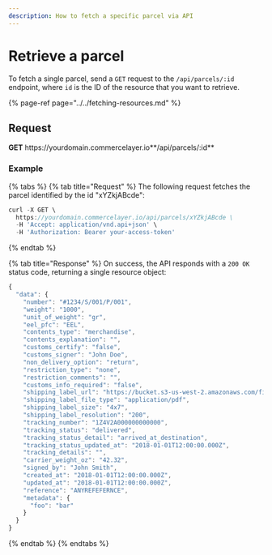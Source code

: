 ```yaml
---
description: How to fetch a specific parcel via API
---
```


# Retrieve a parcel

To fetch a single parcel, send a `GET` request to the `/api/parcels/:id` endpoint, where `id` is the ID of the resource that you want to retrieve.

{% page-ref page="../../fetching-resources.md" %}

## Request

**GET** https://<i></i>yourdomain.commercelayer.io**/api/parcels/:id**

### **Example**

{% tabs %}
{% tab title="Request" %}
The following request fetches the parcel identified by the id "xYZkjABcde":

```javascript
curl -X GET \
  https://yourdomain.commercelayer.io/api/parcels/xYZkjABcde \
  -H 'Accept: application/vnd.api+json' \
  -H 'Authorization: Bearer your-access-token'
```
{% endtab %}

{% tab title="Response" %}
On success, the API responds with a `200 OK` status code, returning a single resource object:

```javascript
{
  "data": {
    "number": "#1234/S/001/P/001",
    "weight": "1000",
    "unit_of_weight": "gr",
    "eel_pfc": "EEL",
    "contents_type": "merchandise",
    "contents_explanation": "",
    "customs_certify": "false",
    "customs_signer": "John Doe",
    "non_delivery_option": "return",
    "restriction_type": "none",
    "restriction_comments": "",
    "customs_info_required": "false",
    "shipping_label_url": "https://bucket.s3-us-west-2.amazonaws.com/files/postage_label/20180101/123.pdf",
    "shipping_label_file_type": "application/pdf",
    "shipping_label_size": "4x7",
    "shipping_label_resolution": "200",
    "tracking_number": "1Z4V2A000000000000",
    "tracking_status": "delivered",
    "tracking_status_detail": "arrived_at_destination",
    "tracking_status_updated_at": "2018-01-01T12:00:00.000Z",
    "tracking_details": "",
    "carrier_weight_oz": "42.32",
    "signed_by": "John Smith",
    "created_at": "2018-01-01T12:00:00.000Z",
    "updated_at": "2018-01-01T12:00:00.000Z",
    "reference": "ANYREFEFERNCE",
    "metadata": {
      "foo": "bar"
    }
  }
}
```
{% endtab %}
{% endtabs %}
